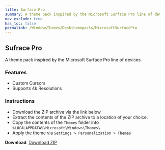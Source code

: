 ```yaml
---
title: Surface Pro
summary: A theme pack inspired by the Microsoft Surface Pro line of devices
nav_exclude: true
has_toc: false
permalink: /WindowsThemes/Deskthemepacks/MicrosoftSurfacePro
---
```

## Sufrace Pro
A theme pack inspired by the Microsoft Surface Pro line of devices.

<div align="center">
    <!-- <img src="https://gitlab.com/the-back-room/deskthemepacks/sfw/surface-pro/-/raw/main/Extras/Preview.bmp" alt="Preview" width="80%" /> -->
</div>

### Features

- Custom Cursors
- Supports 4k Resolutions

### Instructions

- Download the ZIP archive via the link below.
- Extract the contents of the ZIP archive to a location of your choice.
- Copy the contents of the `Themes` folder into `%LOCALAPPDATA%\Microsoft\Windows\Themes\`
- Apply the theme via `Settings > Personalization > Themes`

**Download**: [Download ZIP](https://gitlab.com/the-back-room/deskthemepacks/sfw/surface-pro/-/archive/main/surface-pro-main.zip)